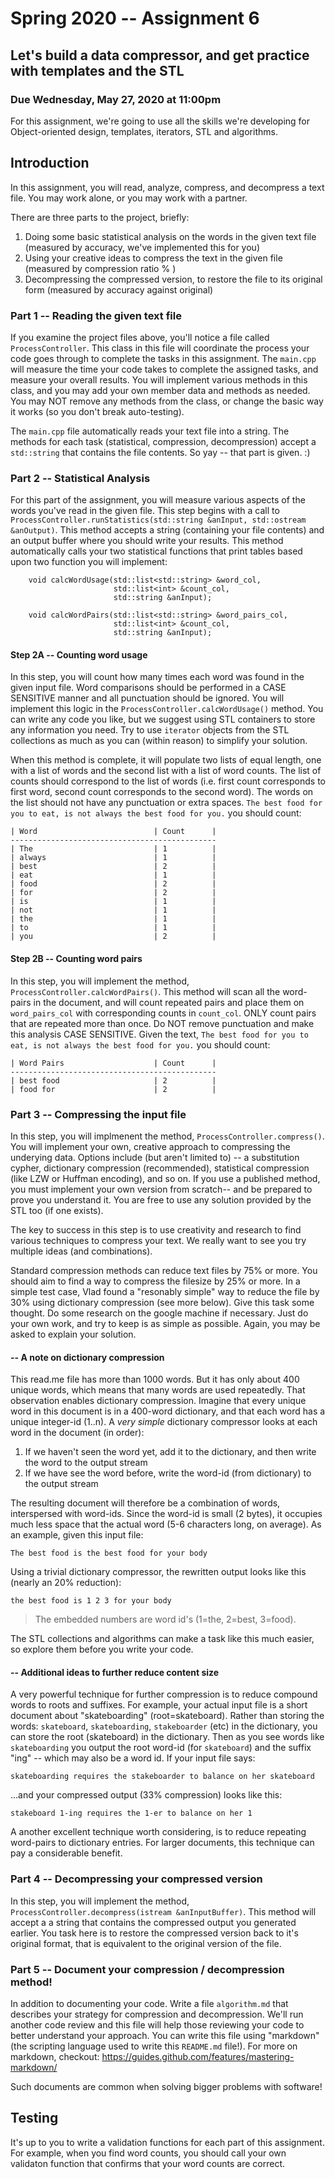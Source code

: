 # Spring 2020 -- Assignment 6
## Let's build a data compressor, and get practice with templates and the STL
### Due Wednesday, May 27, 2020 at 11:00pm

For this assignment, we're going to use all the skills we're developing for Object-oriented design, templates, iterators, STL and algorithms. 

## Introduction

In this assignment, you will read, analyze, compress, and decompress a text file. You may work alone, or you may work with a partner.

There are three parts to the project, briefly:

1. Doing some basic statistical analysis on the words in the given text file (measured by accuracy, we've implemented this for you)
2. Using your creative ideas to compress the text in the given file (measured by compression ratio % )
3. Decompressing the compressed version, to restore the file to its original form (measured by accuracy against original)

### Part 1 -- Reading the given text file

If you examine the project files above, you'll notice a file called `ProcessController`. This class in this file will coordinate the process your code goes through to complete the tasks in this assignment.  The `main.cpp` will measure the time your code takes to complete the assigned tasks, and measure your overall results.   You will implement various methods in this class, and you may add your own member data and methods as needed. You may NOT remove any methods from the class, or change the basic way it works (so you don't break auto-testing). 

The `main.cpp` file automatically reads your text file into a string. The methods for each task (statistical, compression, decompression) accept a `std::string` that contains the file contents. So yay -- that part is given. :)


### Part 2 -- Statistical Analysis 

For this part of the assignment, you will measure various aspects of the words you've read in the given file. This step begins with a call to `ProcessController.runStatistics(std::string &anInput, std::ostream &anOutput)`.  This method accepts a string (containing your file contents) and an output buffer where you should write your results. This method automatically calls your two statistical functions that print tables based upon two function you will implement:

```
    void calcWordUsage(std::list<std::string> &word_col,
                       std::list<int> &count_col,
                       std::string &anInput);

    void calcWordPairs(std::list<std::string> &word_pairs_col,
                       std::list<int> &count_col,
                       std::string &anInput);
```


#### Step 2A -- Counting word usage

In this step, you will count how many times each word was found in the given input file. Word comparisons should be performed in a CASE SENSITIVE manner and all punctuation should be ignored. You will implement this logic in the `ProcessController.calcWordUsage()` method. You can write any code you like, but we suggest using STL containers to store any information you need. Try to use `iterator` objects from the STL collections as much as you can (within reason) to simplify your solution. 

When this method is complete, it will populate two lists of equal length, one with a list of words and the second list with a list of word counts. The list of counts should correspond to the list of words (i.e. first count corresponds to first word, second count corresponds to the second word). The words on the list should not have any punctuation or extra spaces. `The best food for you to eat, is not always the best food for you.` you should count:
```
| Word                          | Count      |
----------------------------------------------
| The                           | 1          |
| always                        | 1          |
| best                          | 2          |
| eat                           | 1          |
| food                          | 2          |
| for                           | 2          |
| is                            | 1          |
| not                           | 1          |
| the                           | 1          |
| to                            | 1          |
| you                           | 2          |
```

#### Step 2B -- Counting word pairs

In this step, you will implement the method, `ProcessController.calcWordPairs()`. This method will scan all the word-pairs in the document, and will count repeated pairs and place them on `word_pairs_col` with corresponding counts in `count_col`. ONLY count pairs that are repeated more than once. Do NOT remove punctuation and make this analysis CASE SENSITIVE. Given the text, `The best food for you to eat, is not always the best food for you.` you should count:
```
| Word Pairs                    | Count      |
----------------------------------------------
| best food                     | 2          |
| food for                      | 2          |
````

### Part 3 -- Compressing the input file

In this step, you will implmenent the method, `ProcessController.compress()`. You will implement your own, creative approach to compressing the underying data. Options include (but aren't limited to) -- a substitution cypher, dictionary compression (recommended), statistical compression (like LZW or Huffman encoding), and so on. If you use a published method, you must implement your own version from scratch-- and be prepared to prove you understand it. You are free to use any solution provided by the STL too (if one exists).

The key to success in this step is to use creativity and research to find various techniques to compress your text. We really want to see you try multiple ideas (and combinations). 

Standard compression methods can reduce text files by 75% or more. You should aim to find a way to compress the filesize by 25% or more. In a simple test case, Vlad found a "resonably simple" way to reduce the file by 30% using dictionary compression (see more below). Give this task some thought. Do some research on the google machine if necessary. Just do your own work, and try to keep is as simple as possible. Again, you may be asked to explain your solution.

#### -- A note on dictionary compression

This read.me file has more than 1000 words. But it has only about 400 unique words, which means that many words are used repeatedly. That observation enables dictionary compression.  Imagine that every unique word in this document is in a 400-word dictionary, and that each word has a unique integer-id (1..n). A _very simple_ dictionary compressor looks at each word in the document (in order):

1. If we haven't seen the word yet, add it to the dictionary, and then write the word to the output stream
2. If we have see the word before, write the word-id (from dictionary) to the output stream

The resulting document will therefore be a combination of words, interspersed with word-ids.  Since the word-id is small (2 bytes), it occupies much less space that the actual word (5-6 characters long, on average).  As an example, given this input file:

```The best food is the best food for your body```  

Using a trivial dictionary compressor, the rewritten output looks like this (nearly an 20% reduction):

```the best food is 1 2 3 for your body```  

> The embedded numbers are word id's (1=the, 2=best, 3=food). 

The STL collections and algorithms can make a task like this much easier, so explore them before you write your code.

#### -- Additional ideas to further reduce content size

A very powerful technique for further compression is to reduce compound words to roots and suffixes. For example, your actual input file is a short document about "skateboarding" (root=skateboard). Rather than storing the words: `skateboard`, `skateboarding`, `stakeboarder` (etc) in the dictionary, you can store the root (skateboard) in the dictionary. Then as you see words like `skateboarding` you output the root word-id (for `skateboard`) and the suffix "ing" -- which may also be a word id. If your input file says:

```
skateboarding requires the stakeboarder to balance on her skateboard
```

...and your compressed output (33% compression) looks like this:

```
stakeboard 1-ing requires the 1-er to balance on her 1
```

A another excellent technique worth considering, is to reduce repeating word-pairs to dictionary entries. For larger documents, this technique can pay a considerable benefit.  


### Part 4 -- Decompressing your compressed version

In this step, you will implement the method, `ProcessController.decompress(istream &anInputBuffer)`. This method will accept a a string  that contains the compressed output you generated earlier.  You task here is to restore the compressed version back to it's original format, that is equivalent to the original version of the file. 

### Part 5 -- Document your compression / decompression method!

In addition to documenting your code. Write a file `algorithm.md` that describes your strategy for compression and decompression.  We'll run another code review and this file will help those reviewing your code to better understand your approach.  You can write this file using "markdown" (the scripting language used to write this `README.md` file!).  For more on markdown, checkout: https://guides.github.com/features/mastering-markdown/

Such documents are common when solving bigger problems with software!


## Testing

It's up to you to write a validation functions for each part of this assignment. For example, when you find word counts, you should call your own validaton function that confirms that your word counts are correct.
